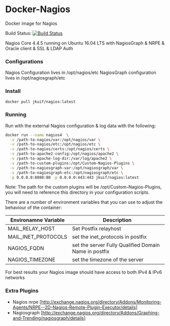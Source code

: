 # Docker-Nagios

Docker image for Nagios

Build Status: [![Build Status](https://travis-ci.org/joostkuif/Docker-Nagios.svg?branch=master)](https://travis-ci.org/joostkuif/Docker-Nagios)

Nagios Core 4.4.5 running on Ubuntu 16.04 LTS with NagiosGraph & NRPE & Oracle client & SSL & LDAP Auth

### Configurations
Nagios Configuration lives in /opt/nagios/etc
NagiosGraph configuration lives in /opt/nagiosgraph/etc

### Install

```sh
docker pull jkuif/nagios:latest
```

### Running

Run with the external Nagios configuration & log data with the following:

```sh
docker run --name nagios4  \
  -v /path-to-nagios/var:/opt/nagios/var \
  -v /path-to-nagios/etc:/opt/nagios/etc \
  -v /path-to-nagios/certs:/opt/nagios/certs \
  -v /path-to-apache2-config:/opt/nagios/apache2 \
  -v /path-to-apache-log-dir:/var/log/apache2 \
  -v /path-to-custom-plugins:/opt/Custom-Nagios-Plugins \
  -v /path-to-nagiosgraph-var:/opt/nagiosgraph/var \
  -v /path-to-nagiosgraph-etc:/opt/nagiosgraph/etc \
  -p 0.0.0.0:8080:80 -p 0.0.0.0:443:443 jkuif/nagios:latest
```

Note: The path for the custom plugins will be /opt/Custom-Nagios-Plugins, you will need to reference this directory in your configuration scripts.

There are a number of environment variables that you can use to adjust the behaviour of the container:

| Environamne Variable | Description |
|--------|--------|
| MAIL_RELAY_HOST | Set Postfix relayhost |
| MAIL_INET_PROTOCOLS | set the inet_protocols in postfix |
| NAGIOS_FQDN | set the server Fully Qualified Domain Name in postfix |
| NAGIOS_TIMEZONE | set the timezone of the server |

For best results your Nagios image should have access to both IPv4 & IPv6 networks 


### Extra Plugins

* Nagios nrpe [<http://exchange.nagios.org/directory/Addons/Monitoring-Agents/NRPE--2D-Nagios-Remote-Plugin-Executor/details>]
* Nagiosgraph [<http://exchange.nagios.org/directory/Addons/Graphing-and-Trending/nagiosgraph/details>]


